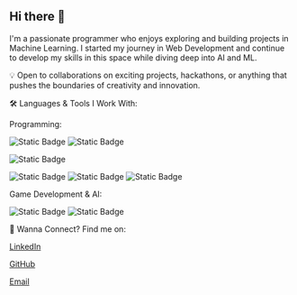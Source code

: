 ## Hi there 👋
I'm a passionate programmer who enjoys exploring and building projects in Machine Learning.
I started my journey in Web Development and continue to develop my skills in this space while diving deep into AI and ML.

💡 Open to collaborations on exciting projects, hackathons, or anything that pushes the boundaries of creativity and innovation.

🛠️ Languages & Tools I Work With:

Programming: 


![Static Badge](https://img.shields.io/badge/python-3776AB?style=for-the-badge&logo=python&labelColor=black) ![Static Badge](https://img.shields.io/badge/pandas-%23150458?style=for-the-badge&logo=pandas&labelColor=black)


![Static Badge](https://img.shields.io/badge/C%2B%2B-%2300599C?style=for-the-badge&logo=C%2B%2B&labelColor=black)

![Static Badge](https://img.shields.io/badge/html5-%23E34F26?style=for-the-badge&logo=HTML5&labelColor=black) ![Static Badge](https://img.shields.io/badge/sass-%23CC6699?style=for-the-badge&logo=sass&labelColor=black) ![Static Badge](https://img.shields.io/badge/javascript-%23F7DF1E?style=for-the-badge&logo=javascript&labelColor=black)


Game Development & AI:


![Static Badge](https://img.shields.io/badge/unity-%23FFFFFF?style=for-the-badge&logo=unity&labelColor=black) ![Static Badge](https://img.shields.io/badge/UnityMLAGENTS-%23E60012?style=for-the-badge&logo=game%20developer&labelColor=black)


🤝 Wanna Connect?
Find me on:

[LinkedIn](https://www.linkedin.com/in/suhail-shaikh-378897283/)

[GitHub](https://github.com/Greninja7505)


[Email](mailto:suhailshaikh7505@gmail.com)






<!--
**Greninja7505/Greninja7505** is a ✨ _special_ ✨ repository because its `README.md` (this file) appears on your GitHub profile.

Here are some ideas to get you started:

- 🔭 I’m currently working on ...
- 🌱 I’m currently learning ...
- 👯 I’m looking to collaborate on ...
- 🤔 I’m looking for help with ...
- 💬 Ask me about ...
- 📫 How to reach me: ...
- 😄 Pronouns: ...
- ⚡ Fun fact: ...
-->

